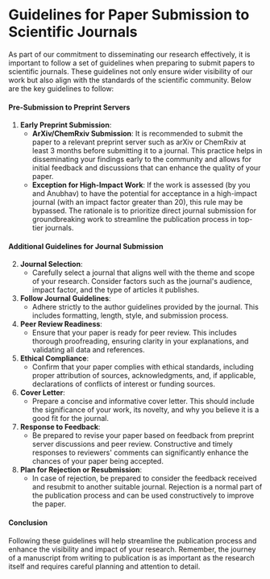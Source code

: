 # Guidelines for Paper Submission to Scientific Journals

As part of our commitment to disseminating our research effectively, it is important to follow a set of guidelines when preparing to submit papers to scientific journals. These guidelines not only ensure wider visibility of our work but also align with the standards of the scientific community. Below are the key guidelines to follow:

#### Pre-Submission to Preprint Servers

1. **Early Preprint Submission**:
   * **ArXiv/ChemRxiv Submission**: It is recommended to submit the paper to a relevant preprint server such as arXiv or ChemRxiv at least 3 months before submitting it to a journal. This practice helps in disseminating your findings early to the community and allows for initial feedback and discussions that can enhance the quality of your paper.
   * **Exception for High-Impact Work**: If the work is assessed (by you and Anubhav) to have the potential for acceptance in a high-impact journal (with an impact factor greater than 20), this rule may be bypassed. The rationale is to prioritize direct journal submission for groundbreaking work to streamline the publication process in top-tier journals.

#### Additional Guidelines for Journal Submission

2. **Journal Selection**:
   * Carefully select a journal that aligns well with the theme and scope of your research. Consider factors such as the journal's audience, impact factor, and the type of articles it publishes.
3. **Follow Journal Guidelines**:
   * Adhere strictly to the author guidelines provided by the journal. This includes formatting, length, style, and submission process.
4. **Peer Review Readiness**:
   * Ensure that your paper is ready for peer review. This includes thorough proofreading, ensuring clarity in your explanations, and validating all data and references.
5. **Ethical Compliance**:
   * Confirm that your paper complies with ethical standards, including proper attribution of sources, acknowledgments, and, if applicable, declarations of conflicts of interest or funding sources.
6. **Cover Letter**:
   * Prepare a concise and informative cover letter. This should include the significance of your work, its novelty, and why you believe it is a good fit for the journal.
7. **Response to Feedback**:
   * Be prepared to revise your paper based on feedback from preprint server discussions and peer review. Constructive and timely responses to reviewers' comments can significantly enhance the chances of your paper being accepted.
8. **Plan for Rejection or Resubmission**:
   * In case of rejection, be prepared to consider the feedback received and resubmit to another suitable journal. Rejection is a normal part of the publication process and can be used constructively to improve the paper.

#### Conclusion

Following these guidelines will help streamline the publication process and enhance the visibility and impact of your research. Remember, the journey of a manuscript from writing to publication is as important as the research itself and requires careful planning and attention to detail.
